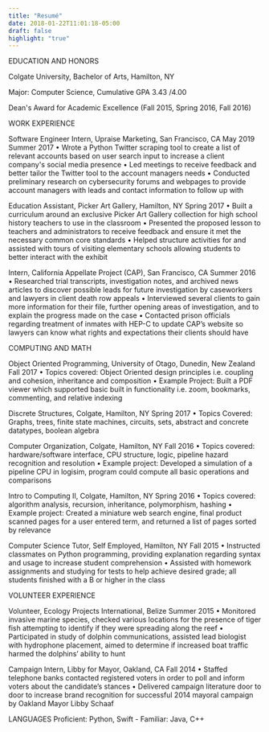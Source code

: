 ```yaml
---
title: "Resumé"
date: 2018-01-22T11:01:18-05:00
draft: false
highlight: "true"
---
```



EDUCATION AND HONORS

Colgate University, Bachelor of Arts, Hamilton, NY

Major: Computer Science, Cumulative GPA 3.43 /4.00

Dean's Award for Academic Excellence (Fall 2015, Spring 2016, Fall 2016)


WORK EXPERIENCE

Software Engineer Intern, Upraise Marketing, San Francisco, CA
May 2019
Summer 2017 • Wrote a Python Twitter scraping tool to create a list of relevant accounts based on user search input to
increase a client company's social media presence
• Led meetings to receive feedback and better tailor the Twitter tool to the account managers needs
• Conducted preliminary research on cybersecurity forums and webpages to provide account managers
with leads and contact information to follow up with

Education Assistant, Picker Art Gallery, Hamilton, NY Spring 2017
• Built a curriculum around an exclusive Picker Art Gallery collection for high school
history teachers to use in the classroom
• Presented the proposed lesson to teachers and administrators to receive feedback and
ensure it met the necessary common core standards
• Helped structure activities for and assisted with tours of visiting elementary schools
allowing students to better interact with the exhibit

Intern, California Appellate Project (CAP), San Francisco, CA Summer 2016
• Researched trial transcripts, investigation notes, and archived news articles to discover possible leads for future investigation by caseworkers and lawyers in client death row appeals
• Interviewed several clients to gain more information for their file, further opening areas of investigation, and to explain the progress made on the case
• Contacted prison officials regarding treatment of inmates with HEP-C to update CAP’s website so lawyers can know what rights and expectations their clients should have


COMPUTING AND MATH

Object Oriented Programming, University of Otago, Dunedin, New Zealand Fall 2017
• Topics covered: Object Oriented design principles i.e. coupling and cohesion, inheritance and composition
• Example Project: Built a PDF viewer which supported basic built in functionality i.e. zoom, bookmarks, commenting, and relative indexing

Discrete Structures, Colgate, Hamilton, NY Spring 2017 • Topics Covered: Graphs, trees, finite state machines, circuits, sets, abstract and concrete datatypes,
boolean algebra

Computer Organization, Colgate, Hamilton, NY Fall 2016
• Topics covered: hardware/software interface, CPU structure, logic, pipeline hazard recognition and resolution
• Example project: Developed a simulation of a pipeline CPU in logisim, program could compute all basic operations and comparisons

Intro to Computing II, Colgate, Hamilton, NY Spring 2016 • Topics covered: algorithm analysis, recursion, inheritance, polymorphism, hashing
• Example project: Created a miniature web search engine, final product scanned pages for a user
entered term, and returned a list of pages sorted by relevance

Computer Science Tutor, Self Employed, Hamilton, NY Fall 2015 • Instructed classmates on Python programming, providing explanation regarding syntax and usage to
increase student comprehension
• Assisted with homework assignments and studying for tests to help achieve desired grade; all students
finished with a B or higher in the class


VOLUNTEER EXPERIENCE

Volunteer, Ecology Projects International, Belize Summer 2015
• Monitored invasive marine species, checked various locations for the presence of tiger fish attempting to identify if they were spreading along the reef
• Participated in study of dolphin communications, assisted lead biologist with hydrophone placement, aimed to determine if increased boat traffic harmed the dolphins’ ability to hunt

Campaign Intern, Libby for Mayor, Oakland, CA Fall 2014
• Staffed telephone banks contacted registered voters in order to poll and inform voters about the candidate’s stances
• Delivered campaign literature door to door to increase brand recognition for successful 2014 mayoral campaign by Oakland Mayor Libby Schaaf


LANGUAGES Proficient: Python, Swift - Familiar: Java, C++
